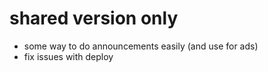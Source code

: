 # shared version only
* some way to do announcements easily (and use for ads)
* fix issues with deploy
